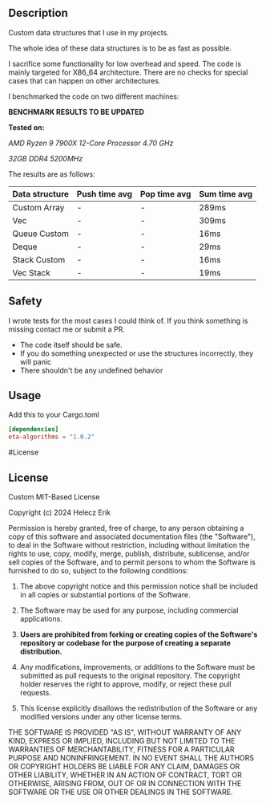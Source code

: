 ## Description
Custom data structures that I use in my projects.

The whole idea of these data structures is to be as fast as possible.

I sacrifice some functionality for low overhead and speed.
The code is mainly targeted for X86_64 architecture.
There are no checks for special cases that can happen on other architectures.

I benchmarked the code on two different machines:

**BENCHMARK RESULTS TO BE UPDATED**

**Tested on:** 

*AMD Ryzen 9 7900X 12-Core Processor 4.70 GHz*

*32GB DDR4 5200MHz*

The results are as follows:

| Data structure | Push time avg | Pop time avg | Sum time avg |
|----------------|---------------|--------------|--------------|
| Custom Array   | -             | -            | 289ms        |
| Vec            | -             | -            | 309ms        |
| Queue Custom   | -             | -            | 16ms         |
| Deque          | -             | -            | 29ms         |
| Stack Custom   | -             | -            | 16ms         |
| Vec Stack      | -             | -            | 19ms         |

## Safety
I wrote tests for the most cases I could think of.
If you think something is missing contact me or submit a PR.

- The code itself should be safe.
- If you do something unexpected or use the structures incorrectly, they will panic
- There shouldn't be any undefined behavior

## Usage
Add this to your Cargo.toml
```toml
[dependencies]
eta-algorithms = "1.0.2"
```

#License
## License
Custom MIT-Based License

Copyright (c) 2024 Helecz Erik

Permission is hereby granted, free of charge, to any person obtaining a copy
of this software and associated documentation files (the "Software"), to deal
in the Software without restriction, including without limitation the rights
to use, copy, modify, merge, publish, distribute, sublicense, and/or sell
copies of the Software, and to permit persons to whom the Software is
furnished to do so, subject to the following conditions:

1. The above copyright notice and this permission notice shall be included in all
   copies or substantial portions of the Software.

2. The Software may be used for any purpose, including commercial applications.

3. **Users are prohibited from forking or creating copies of the Software's repository
   or codebase for the purpose of creating a separate distribution.**

4. Any modifications, improvements, or additions to the Software must be submitted
   as pull requests to the original repository. The copyright holder reserves the
   right to approve, modify, or reject these pull requests.

5. This license explicitly disallows the redistribution of the Software or any
   modified versions under any other license terms.

THE SOFTWARE IS PROVIDED "AS IS", WITHOUT WARRANTY OF ANY KIND, EXPRESS OR
IMPLIED, INCLUDING BUT NOT LIMITED TO THE WARRANTIES OF MERCHANTABILITY,
FITNESS FOR A PARTICULAR PURPOSE AND NONINFRINGEMENT. IN NO EVENT SHALL THE
AUTHORS OR COPYRIGHT HOLDERS BE LIABLE FOR ANY CLAIM, DAMAGES OR OTHER
LIABILITY, WHETHER IN AN ACTION OF CONTRACT, TORT OR OTHERWISE, ARISING FROM,
OUT OF OR IN CONNECTION WITH THE SOFTWARE OR THE USE OR OTHER DEALINGS IN THE
SOFTWARE.